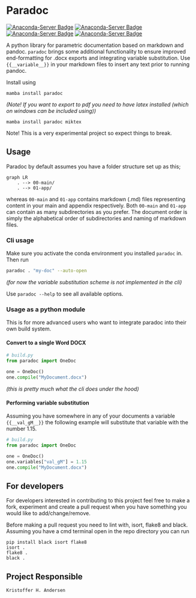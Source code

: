 # Paradoc

[![Anaconda-Server Badge](https://anaconda.org/conda-forge/paradoc/badges/version.svg)](https://anaconda.org/conda-forge/paradoc)
[![Anaconda-Server Badge](https://anaconda.org/conda-forge/paradoc/badges/latest_release_date.svg)](https://anaconda.org/conda-forge/paradoc)
[![Anaconda-Server Badge](https://anaconda.org/conda-forge/paradoc/badges/platforms.svg)](https://anaconda.org/conda-forge/paradoc)
[![Anaconda-Server Badge](https://anaconda.org/conda-forge/paradoc/badges/downloads.svg)](https://anaconda.org/conda-forge/paradoc)

A python library for parametric documentation based on markdown and pandoc. `paradoc` brings
some additional functionality to ensure improved end-formatting for .docx exports and integrating 
variable substitution. Use `{{__variable__}}` in your markdown files to insert any text prior to running pandoc.

Install using

```
mamba install paradoc
```

_(Note! If you want to export to pdf you need to have latex installed (which on windows can be included using))_

```
mamba install paradoc miktex
```


Note! This is a very experimental project so expect things to break.

## Usage

Paradoc by default assumes you have a folder structure set up as this;

```mermaid
graph LR
    . --> 00-main/
    . --> 01-app/
```

whereas `00-main` and `01-app` contains markdown (.md) files representing content in your
main and appendix respectively. Both `00-main` and `01-app` can contain as many subdirectories
as you prefer. The document order is simply the alphabetical order of subdirectories and naming of markdown files.

### Cli usage

Make sure you activate the conda environment you installed `paradoc` in. Then run

```bash
paradoc . "my-doc" --auto-open
```

_(for now the variable substitution scheme is not implemented in the cli)_

Use `paradoc --help` to see all available options.

### Usage as a python module

This is for more advanced users who want to integrate paradoc into their own build system.

#### Convert to a single Word DOCX

```python
# build.py
from paradoc import OneDoc

one = OneDoc()
one.compile("MyDocument.docx")
```

_(this is pretty much what the cli does under the hood)_

#### Performing variable substitution

Assuming you have somewhere in any of your documents a variable `{{__val_gM__}}` the following
example will substitute that variable with the number 1.15.

```python
# build.py
from paradoc import OneDoc

one = OneDoc()
one.variables["val_gM"] = 1.15
one.compile("MyDocument.docx")
```

## For developers

For developers interested in contributing to this project feel free to 
make a fork, experiment and create a pull request when you have something you 
would like to add/change/remove. 

Before making a pull request you need to lint with, isort, flake8 and black.
Assuming you have a cmd terminal open in the repo directory you can
run

````
pip install black isort flake8
isort .
flake8 .
black .
````

## Project Responsible ###

	Kristoffer H. Andersen
